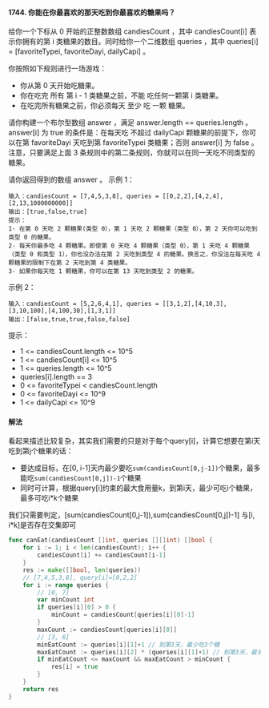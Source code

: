 #### 1744. 你能在你最喜欢的那天吃到你最喜欢的糖果吗？
给你一个下标从 0 开始的正整数数组 candiesCount ，其中 candiesCount[i] 表示你拥有的第 i 类糖果的数目。同时给你一个二维数组 queries ，其中 queries[i] = [favoriteTypei, favoriteDayi, dailyCapi] 。

你按照如下规则进行一场游戏：

- 你从第 0 天开始吃糖果。
- 你在吃完 所有 第 i - 1 类糖果之前，不能 吃任何一颗第 i 类糖果。
- 在吃完所有糖果之前，你必须每天 至少 吃 一颗 糖果。

请你构建一个布尔型数组 answer ，满足 answer.length == queries.length 。answer[i] 为 true 的条件是：在每天吃 不超过 dailyCapi 颗糖果的前提下，你可以在第 favoriteDayi 天吃到第 favoriteTypei 类糖果；否则 answer[i] 为 false 。注意，只要满足上面 3 条规则中的第二条规则，你就可以在同一天吃不同类型的糖果。

请你返回得到的数组 answer 。
示例 1：
```
输入：candiesCount = [7,4,5,3,8], queries = [[0,2,2],[4,2,4],[2,13,1000000000]]
输出：[true,false,true]
提示：
1- 在第 0 天吃 2 颗糖果(类型 0），第 1 天吃 2 颗糖果（类型 0），第 2 天你可以吃到类型 0 的糖果。
2- 每天你最多吃 4 颗糖果。即使第 0 天吃 4 颗糖果（类型 0），第 1 天吃 4 颗糖果（类型 0 和类型 1），你也没办法在第 2 天吃到类型 4 的糖果。换言之，你没法在每天吃 4 颗糖果的限制下在第 2 天吃到第 4 类糖果。
3- 如果你每天吃 1 颗糖果，你可以在第 13 天吃到类型 2 的糖果。
```
示例 2：
```
输入：candiesCount = [5,2,6,4,1], queries = [[3,1,2],[4,10,3],[3,10,100],[4,100,30],[1,3,1]]
输出：[false,true,true,false,false]
```

提示：

- 1 <= candiesCount.length <= 10^5
- 1 <= candiesCount[i] <= 10^5
- 1 <= queries.length <= 10^5
- queries[i].length == 3
- 0 <= favoriteTypei < candiesCount.length
- 0 <= favoriteDayi <= 10^9
- 1 <= dailyCapi <= 10^9

#### 解法
看起来描述比较复杂，其实我们需要的只是对于每个query[i]，计算它想要在第i天吃到第j个糖果的话：
- 要达成目标，在[0, i-1]天内最少要吃``sum(candiesCount[0,j-1])``个糖果，最多能吃``sum(candiesCount[0,j])-1``个糖果
- 同时可计算，根据query[i]约束的最大食用量k，到第i天，最少可吃i个糖果，最多可吃i*k个糖果

我们只需要判定，[sum(candiesCount[0,j-1]),sum(candiesCount[0,j])-1] 与[i, i*k]是否存在交集即可
```go
func canEat(candiesCount []int, queries [][]int) []bool {
    for i := 1; i < len(candiesCount); i++ {
        candiesCount[i] += candiesCount[i-1]
    }
    res := make([]bool, len(queries))
    // [7,4,5,3,8], query[i]=[0,2,2]
    for i := range queries {
        // [0, 7]
        var minCount int 
        if queries[i][0] > 0 {
            minCount = candiesCount[queries[i][0]-1] 
        }
        maxCount := candiesCount[queries[i][0]] 
        // [3, 6]
        minEatCount := queries[i][1]+1 // 到第3天，最少吃3个糖
        maxEatCount := queries[i][2] * (queries[i][1]+1) // 到第3天，最多吃6个糖
        if minEatCount <= maxCount && maxEatCount > minCount {
            res[i] = true  
        }
    }
    return res
}
```